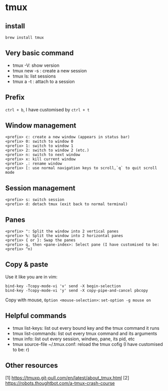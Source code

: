 # tmux

## install
```
brew install tmux
```

## Very basic command
* tmux -V: show version
* tmux new -s <seesion-name>: create a new session
* tmux ls: list sessions
* tmux a -t <session-name>: attach to a session

## Prefix
`ctrl + b`, I have customised by `ctrl + t`

## Window management
```
<prefix> c: create a new window (appears in status bar)
<prefix> 0: switch to window 0
<prefix> 1: switch to window 1
<prefix> 2: switch to window 2 (etc.)
<prefix> n: switch to next window
<prefix> x: kill current window
<prefix> ,: rename window
<prefix> [: use normal navigation keys to scroll,`q` to quit scroll mode
```

## Session management
```
<prefix> s: switch session
<prefix> d: detach tmux (exit back to normal terminal)
```

## Panes
```
<prefix> ": Split the window into 2 vertical panes
<prefix> %: Split the window into 2 horizontal panes
<prefix> { or }: Swap the panes
<prefix> q, then <pane-index>: Select pane (I have customised to be: <prefix> ^n)
```

## Copy & paste
Use it like you are in vim:
```
bind-key -Tcopy-mode-vi 'v' send -X begin-selection
bind-key -Tcopy-mode-vi 'y' send -X copy-pipe-and-cancel pbcopy
```

Copy with mouse, `Option <mouse-selection>`:
`set-option -g mouse on`

## Helpful commands
* tmux list-keys: list out every bound key and the tmux command it runs
* tmux list-commands: list out every tmux command and its arguments
* tmux info: list out every session, windwo, pane, its pid, etc
* tmux source-file ~/.tmux.conf: reload the tmux cofig (I have customised to be: <prefix> r)

## Other resources
[1] https://tmuxp.git-pull.com/en/latest/about_tmux.html
[2] https://robots.thoughtbot.com/a-tmux-crash-course
